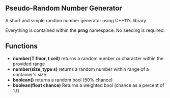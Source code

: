 ## Pseudo-Random Number Generator

A short and simple random number generator using C++11's <random> library.
  
Everything is contained within the **prng** namespace. No seeding is required.

## Functions
  - **number(T floor, t ceil)** returns a random number or character within the provided range
  - **number(size_type s)** returns a random number within range of a container's size
  - **boolean()** returns a random bool (50% chance)
  - **boolean(float chance)** Returns a weighted bool (chance as a percent of 1.f)
